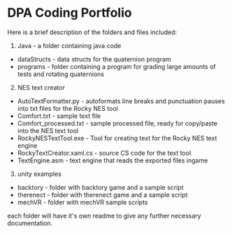# DPA Coding Portfolio

Here is a brief description of the folders and files included:

1. Java - a folder containing java code
  * dataStructs - data structs for the quaternion program
  * programs - folder containing a program for grading large amounts of tests and rotating quaternions 
2. NES text creator
  * AutoTextFormatter.py - autoformats line breaks and punctuation pauses into txt files for the Rocky NES tool
  * Comfort.txt - sample text file
  * Comfort_processed.txt - sample processed file, ready for copy/paste into the NES text tool
  * RockyNESTextTool.exe - Tool for creating text for the Rocky NES text engine
  * RockyTextCreator.xaml.cs - source CS code for the text tool
  * TextEngine.asm - text engine that reads the exported files ingame  
3. unity examples
  * backtory - folder with backtory game and a sample script
  * therenect - folder with therenect game and a sample script
  * mechVR - folder with mechVR sample scripts 
  
each folder will have it's own readme to give any further necessary documentation.

